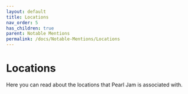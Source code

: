 ```yaml
---
layout: default
title: Locations
nav_order: 5
has_children: true
parent: Notable Mentions
permalink: /docs/Notable-Mentions/Locations
---
```


# Locations

Here you can read about the locations that Pearl Jam is associated with.